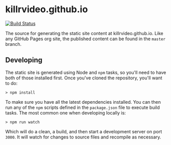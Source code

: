 # killrvideo.github.io
[![Build Status](https://travis-ci.org/KillrVideo/killrvideo.github.io.svg?branch=master)](https://travis-ci.org/KillrVideo/killrvideo.github.io)

The source for generating the static site content at killrvideo.github.io. Like any 
GitHub Pages org site, the published content can be found in the `master` branch.

## Developing

The static site is generated using Node and `npm` tasks, so you'll need to have both
of those installed first. Once you've cloned the repository, you'll want to do:

```
> npm install
```

To make sure you have all the latest dependencies installed. You can then run any of
the `npm` scripts defined in the `package.json` file to execute build tasks. The most
common one when developing locally is:

```
> npm run watch
```

Which will do a clean, a build, and then start a development server on port `3000`. It
will watch for changes to source files and recompile as necessary.
